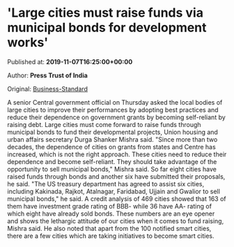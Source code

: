 
# 'Large cities must raise funds via municipal bonds for development works'

Published at: **2019-11-07T16:25:00+00:00**

Author: **Press Trust of India**

Original: [Business-Standard](https://www.business-standard.com/article/current-affairs/large-cities-must-raise-funds-via-municipal-bonds-for-development-works-119110701709_1.html)

A senior Central government official on Thursday asked the local bodies of large cities to improve their performances by adopting best practices and reduce their dependence on government grants by becoming self-reliant by raising debt.
Large cities must come forward to raise funds through municipal bonds to fund their developmental projects, Union housing and urban affairs secretary Durga Shanker Mishra said.
"Since more than two decades, the dependence of cities on grants from states and Centre has increased, which is not the right approach. These cities need to reduce their dependence and become self-reliant. They should take advantage of the opportunity to sell municipal bonds," Mishra said.
So far eight cities have raised funds through bonds and another six have submitted their proposals, he said.
"The US treasury department has agreed to assist six cities, including Kakinada, Rajkot, Atalnagar, Faridabad, Ujjain and Gwalior to sell municipal bonds," he said.
A credit analysis of 469 cities showed that 163 of them have investment grade rating of BBB- while 36 have AA- rating of which eight have already sold bonds. These numbers are an eye opener and shows the lethargic attitude of our cities when it comes to fund raising, Mishra said.
He also noted that apart from the 100 notified smart cities, there are a few cities which are taking initiatives to become smart cities.
